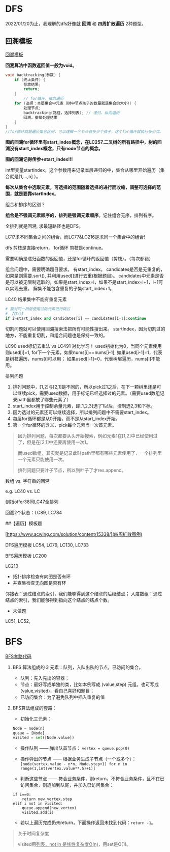 # DFS

2022/01/20为止，我理解的dfs好像就 **回溯** 和 **四周扩散遍历** 2种题型。

## 回溯模板

[回溯模板](https://programmercarl.com/%E5%9B%9E%E6%BA%AF%E7%AE%97%E6%B3%95%E7%90%86%E8%AE%BA%E5%9F%BA%E7%A1%80.html#%E5%9B%9E%E6%BA%AF%E6%B3%95%E6%A8%A1%E6%9D%BF)

**回溯算法中函数返回值一般为void。**

```c++
void backtracking(参数) {
    if (终止条件) {
        存放结果;
        return;
    }
		// for循环，横向遍历
    for (选择：本层集合中元素（树中节点孩子的数量就是集合的大小）) {
        处理节点;
        backtracking(路径，选择列表); // 递归，纵向遍历
        回溯，撤销处理结果
    }
}
//for循环就是遍历集合区间，可以理解一个节点有多少个孩子，这个for循环就执行多少次。
```



**图的回溯for循环里有start_index概念，在LC257.二叉树的所有路径中，树的回溯没有start_index概念，只有node节点的概念。**

**图的回溯记得传参+start_index!!!**

int型变量startIndex，这个参数用来记录本层递归的中，集合从哪里开始遍历（集合就是[1,...,n] ）。

**每次从集合中选取元素，可选择的范围随着选择的进行而收缩，调整可选择的范围，就是要靠startIndex**。



组合和排序的区别？

**组合是不强调元素顺序的，排列是强调元素顺序**。记住组合无序，排列有序。


全排列就是回溯, 求最短路径也是DFS。

LC17求不同集合之间的组合，而LC77&LC216是求同一个集合中的组合!

dfs 剪枝是直接return，
for循环 剪枝是continue。

需要明确是递归函数的返回值，还是for循环的返回值（剪枝）。（每次都错）



组合问题中，需要明确题目要求。
有start_index。
candidates是否是无重复的，如果是则需要.sort(), 并利用used[]进行去重(根据题目)。
candidates中元素是否是可以被无限制选取的，如果是start_index=i，如果不是start_index=i+1，i+1可以实现去重。
解集不能包含重复的子集start_index+1。


LC40 结果集中不能有重复元素
```python
# 要对同一树层使用过的元素进行跳过
# 【核心】
if i>start_index and candidates[i] == candidates[i-1]:continue
```
切割问题就可以使用回溯搜索法把所有可能性搜出来。
startIndex，因为切割过的地方，不能重复切割，和组合问题也是保持一致的。


LC90 used标记去重法 vs LC491 对比学习！
used初始化为0，当同个元素使用则used[i]=1,
for下一个元素，如果nums[i]==nums[i-1], 如果used[i-1]=1，代表是树枝遍历，nums[i]可以用；
如果used[i-1]=0，代表树层遍历，nums[i]不能用。


排列问题
 1. 排列问题中，[1,2]与[2,1]是不同的，所以pick过1之后，在下一颗树里还是可以继续pick，需要used数据，用于标记已经选择过的元素。（需要used数组记录path里都放了哪些元素了）
 2. start_index用于控制余量元素，即[1,2,3]选了1以后，控制选2,3和下标。
 3. 因为选过的元素还可以继续选择，所以排列问题中不需要start_index。
 4. 每层for循环都是从0开始，而不是从start_index开始。
 5. 第一个for循环的含义，pick每个元素当一次首元素。

> 因为排列问题，每次都要从头开始搜索，例如元素1在[1,2]中已经使用过了，但是在[2,1]中还要再使用一次1。
>
> 而used数组，其实就是记录此时path里都有哪些元素使用了，一个排列里一个元素只能使用一次。
> 
> 排列问题只要叶子节点，所以到叶子了才res.append。
>
> 


数组 vs. 字符串的回溯

e.g. LC40 vs. LC

剑指offer38同LC47全排列

回溯2个状态：LC89, LC784

##【遍历】模板题

[https://www.acwing.com/solution/content/15338/](四周扩散图例)

DFS遍历模板 LC54, LC79, LC130, LC733

BFS遍历模板 LC200




LC210

- 拓扑排序检查有向图是否有环
- 并查集检查无向图是否有环

邻接表：通过结点的索引，我们能够得到这个结点的后继结点；
入度数组：通过结点的索引，我们能够得到指向这个结点的结点个数。






- 未做题

LC51, LC52,  





# BFS

[BFS套路代码](https://leetcode-cn.com/problems/perfect-squares/solution/python3zui-ji-chu-de-bfstao-lu-dai-ma-gua-he-ru-me/)

1. BFS 算法组成的 3 元素：队列，入队出队的节点，已访问的集合。

   - 队列：先入先出的容器；
   - 节点：最好写成单独的类，比如本例写成 (value,step) 元组。也可写成 (value,visited)，看自己喜好和题目；
   - 已访问集合：为了避免队列中插入重复的值

2. BFS算法组成的套路：

   - 初始化三元素：

   ```python
   Node = node(n) 
   queue = [Node] 
   visited = set([Node.value])
   ```

   - 操作队列 —— 弹出队首节点：
     `vertex = queue.pop(0)`

   - 操作弹出的节点 —— 根据业务生成子节点（一个或多个）：
     `[node(vertex.value - n*n, Node.step+1) for n in range(1,int(vertex.value**.5)+1)]`

   - 判断这些节点 —— 符合业务条件，则return，不符合业务条件，且不在已访问集合，则追加到队尾，并加入已访问集合：

   ```
   if i==0:                   
       return new_vertex.step
   elif i not in visited:
       queue.append(new_vertex)
       visited.add(i) 
   ```

   - 若以上遍历完成仍未return，下面操作返回未找到代码：`return -1`。



> 关于时间复杂度
>
> visited用<u>列表，not in 是线性复杂度O(n)</u>，用set是O(1)。